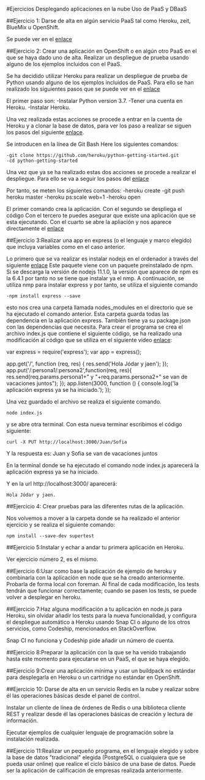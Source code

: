 #Ejercicios Desplegando aplicaciones en la nube Uso de PaaS y DBaaS

##Ejercicio 1: Darse de alta en algún servicio PaaS tal como Heroku, zeit, BlueMix u OpenShift.

Se puede ver en el [enlace](https://github.com/jrtrillo/ejercicios_cc/blob/master/DesplegandoaplicacionesenlanubeUsodePaaSyDBaaS/ejercicio1darsedealta.png)

##Ejercicio 2: Crear una aplicación en OpenShift o en algún otro PaaS en el que se haya dado uno de alta. Realizar un despliegue de prueba usando alguno de los ejemplos incluidos con el PaaS.

Se ha decidido utilizar Heroku para realizar un despliegue de prueba de Python usando alguno de los ejemplos incluidos de PaaS. Para ello se han realizado los siguientes pasos que se puede ver en el [enlace](https://devcenter.heroku.com/articles/getting-started-with-python)

El primer paso son:
	 -Instalar Python version 3.7.
	 -Tener una cuenta en Heroku.
	 -Instalar Heroku.

Una vez realizada estas acciones se procede a entrar en la cuenta de Heroku y a clonar la base de datos, para ver los paso a realizar se siguen los pasos del siguiente [enlace](https://devcenter.heroku.com/articles/getting-started-with-python#prepare-the-app).

Se introducen en la línea de Git Bash Here los siguientes comandos:

	-git clone https://github.com/heroku/python-getting-started.git
	-cd python-getting-started

Una vez que ya se ha realizado estas dos acciones se procede a realizar el despliegue. Para ello se va a seguir los pasos del [enlace](https://devcenter.heroku.com/articles/getting-started-with-python#deploy-the-app)

Por tanto, se meten los siguientes comandos:
	-heroku create 
	-git push heroku master
	-heroku ps:scale web=1
	-heroku open

El primer comando crea la aplicación.
Con el segundo se despliega el código
Con el tercero te puedes asegurar que existe una aplicación que se esta ejecutando.
Con el cuarto se abre la apliación y nos aparece directamente el [enlace](https://blooming-fortress-91194.herokuapp.com/)

##Ejercicio 3:Realizar una app en express (o el lenguaje y marco elegido) que incluya variables como en el caso anterior.

Lo primero que se va realizar es instalar nodejs en el ordenador a través del siguiente [enlace](https://nodejs.org/en/)
Este paquete viene con un paquete preinstalado de npm. Si se descarga la versión de nodejs 11.1.0, la versión que aparece de npm es la 6.4.1 por tanto no se tiene que instalar ya el nmp. 
A continuación, se utiliza nmp para instalar express y por tanto, se utiliza el siguiente comando

	-npm install express --save

esto nos crea una carpeta llamada nodes_modules en el directorio que se ha ejecutado el comando anterior. Esta carpeta guarda todas las dependencia en la aplicación express. También tiene ya su package.json con las dependencias que necesita. Para crear el programa se crea el archivo index.js que contiene el siguiente código, se ha realizado una modificación al código que se utiliza en el siguiente video [enlace](https://www.youtube.com/watch?v=PhhJknkrmgQ):

var express = require('express');
var app = express();

app.get('/', function (req, res) {
  res.send('Hola Jódar y jaen');
});
app.put('/:persona1/:persona2',function(req, res){
	res.send(req.params.persona1+" y "+req.params.persona2+" se van de vacaciones juntos");
});
app.listen(3000, function () {
  console.log('la aplicación express ya se ha iniciado.');
});

Una vez guardado el archivo se realiza el siguiente comando.
	
	node index.js

y se abre otra terminal. Con esta nueva terminar escribimos el código siguiente:

	curl -X PUT http://localhost:3000/Juan/Sofia

Y la respuesta es:
	Juan y Sofia se van de vacaciones juntos

En la terminal donde se ha ejecutado el comando node index.js aparecerá
	la aplicación express ya se ha iniciado.

Y en la url http://localhost:3000/ aparecerá:

	Hola Jódar y jaen.
	

##Ejercicio 4: Crear pruebas para las diferentes rutas de la aplicación.

Nos volvemos a mover a la carpeta donde se ha realizado el anterior ejercicio y se realiza el siguiente comando:

	npm install --save-dev supertest


















##Ejercicio 5:Instalar y echar a andar tu primera aplicación en Heroku.

Ver ejercicio número 2, es el mismo.

##Ejercicio 6:Usar como base la aplicación de ejemplo de heroku y combinarla con la aplicación en node que se ha creado anteriormente. Probarla de forma local con foreman. Al final de cada modificación, los tests tendrán que funcionar correctamente; cuando se pasen los tests, se puede volver a desplegar en heroku.

##Ejercicio 7:Haz alguna modificación a tu aplicación en node.js para Heroku, sin olvidar añadir los tests para la nueva funcionalidad, y configura el despliegue automático a Heroku usando Snap CI o alguno de los otros servicios, como Codeship, mencionados en StackOverflow.

Snap CI no funciona y Codeship pide añadir un número de cuenta.

##Ejercicio 8:Preparar la aplicación con la que se ha venido trabajando hasta este momento para ejecutarse en un PaaS, el que se haya elegido.

##Ejercicio 9:Crear una aplicación mínima y usar un buildpack no estándar para desplegarla en Heroku o un cartridge no estándar en OpenShift.

##Ejercicio 10:
Darse de alta en un servicio Redis en la nube y realizar sobre él las operaciones básicas desde el panel de control.

Instalar un cliente de línea de órdenes de Redis o una biblioteca cliente REST y realizar desde él las operaciones básicas de creación y lectura de información.

Ejecutar ejemplos de cualquier lenguaje de programación sobre la instalación realizada.

##Ejercicio 11:Realizar un pequeño programa, en el lenguaje elegido y sobre la base de datos "tradicional" elegida (PostgreSQL o cualquiera que se pueda usar online) que realice el ciclo básico de una base de datos. Puede ser la aplicación de calificación de empresas realizada anteriormente.
